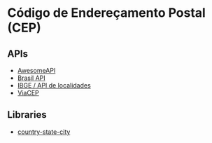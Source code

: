# Código de Endereçamento Postal (CEP)

## APIs

- [AwesomeAPI](https://docs.awesomeapi.com.br/api-cep)
- [Brasil API](https://brasilapi.com.br)
- [IBGE / API de localidades](https://servicodados.ibge.gov.br/api/docs/localidades)
- [ViaCEP](https://viacep.com.br)

<!--
IBGE

http://servicodados.ibge.gov.br/api/v1/localidades/estados
http://servicodados.ibge.gov.br/api/v1/localidades/estados/${state}/municipios
https://documenter.getpostman.com/view/38670/RWgwQb95
-->

<!--
https://ws.apicep.com/cep/<b>[cep]</b>.json <br>
http://brasilapi.simplescontrole.com.br/correios/consulta-cep?cep=[cep]&access-token=[token]
https://api.zippopotam.us/br/01000-000
-->

## Libraries

- [country-state-city](https://github.com/harpreetkhalsagtbit/country-state-city) <!-- heavy | 8.7M -->

<!--
country-state-city

https://github.com/sajjad-mugdho/stay-hotel-booking/blob/main/src/hooks/useLocation.ts
-->
